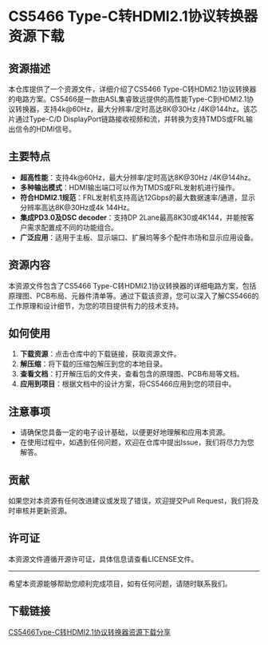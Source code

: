 # CS5466 Type-C转HDMI2.1协议转换器资源下载

## 资源描述

本仓库提供了一个资源文件，详细介绍了CS5466 Type-C转HDMI2.1协议转换器的电路方案。CS5466是一款由ASL集睿致远提供的高性能Type-C到HDMI2.1协议转换器，支持4k@60Hz，最大分辨率/定时高达8K@30Hz /4K@144hz。该芯片通过Type-C/D DisplayPort链路接收视频和流，并转换为支持TMDS或FRL输出信令的HDMI信号。

## 主要特点

- **超高性能**：支持4k@60Hz，最大分辨率/定时高达8K@30Hz /4K@144hz。
- **多种输出模式**：HDMI输出端口可以作为TMDS或FRL发射机进行操作。
- **符合HDMI2.1规范**：FRL发射机支持高达12Gbps的最大数据速率/通道，显示分辨率高达8K@30Hz或4k 144Hz。
- **集成PD3.0及DSC decoder**：支持DP 2Lane最高8K30或4K144，并能按客户需求配置成不同的功能组合。
- **广泛应用**：适用于主板、显示端口、扩展坞等多个配件市场和显示应用设备。

## 资源内容

本资源文件包含了CS5466 Type-C转HDMI2.1协议转换器的详细电路方案，包括原理图、PCB布局、元器件清单等。通过下载该资源，您可以深入了解CS5466的工作原理和设计细节，为您的项目提供有力的技术支持。

## 如何使用

1. **下载资源**：点击仓库中的下载链接，获取资源文件。
2. **解压缩**：将下载的压缩包解压到您的本地目录。
3. **查看文档**：打开解压后的文件夹，查看包含的原理图、PCB布局等文档。
4. **应用到项目**：根据文档中的设计方案，将CS5466应用到您的项目中。

## 注意事项

- 请确保您具备一定的电子设计基础，以便更好地理解和应用本资源。
- 在使用过程中，如遇到任何问题，欢迎在仓库中提出Issue，我们将尽力为您解答。

## 贡献

如果您对本资源有任何改进建议或发现了错误，欢迎提交Pull Request，我们将及时审核并更新资源。

## 许可证

本资源文件遵循开源许可证，具体信息请查看LICENSE文件。

---

希望本资源能够帮助您顺利完成项目，如有任何问题，请随时联系我们。

## 下载链接

[CS5466Type-C转HDMI2.1协议转换器资源下载分享](https://pan.quark.cn/s/7654f8e771d3)